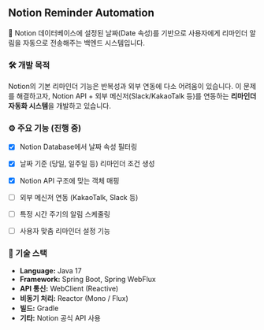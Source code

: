 ## Notion Reminder Automation

📅 Notion 데이터베이스에 설정된 날짜(Date 속성)를 기반으로 사용자에게 리마인더 알림을 자동으로 전송해주는 백엔드 시스템입니다.

  

### 🛠️ 개발 목적

Notion의 기본 리마인더 기능은 반복성과 외부 연동에 다소 어려움이 있습니다. 이 문제를 해결하고자, Notion API + 외부 메신저(Slack/KakaoTalk 등)를 연동하는 **리마인더 자동화 시스템**을 개발하고 있습니다.

### ⚙️ 주요 기능 (진행 중)

- [x] Notion Database에서 날짜 속성 필터링
- [x] 날짜 기준 (당일, 일주일 등) 리마인더 조건 생성
- [x] Notion API 구조에 맞는 객체 매핑
- [ ] 외부 메신저 연동 (KakaoTalk, Slack 등)
- [ ] 특정 시간 주기의 알림 스케줄링
- [ ] 사용자 맞춤 리마인더 설정 기능


### 🧱 기술 스택

- **Language:** Java 17
- **Framework:** Spring Boot, Spring WebFlux
- **API 통신:** WebClient (Reactive)
- **비동기 처리:** Reactor (Mono / Flux)
- **빌드:** Gradle
- **기타:** Notion 공식 API 사용
